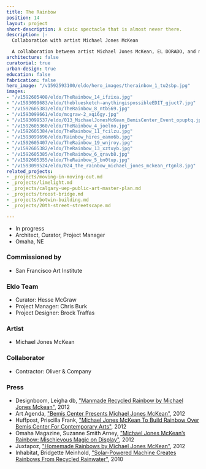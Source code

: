 ```yaml
---
title: The Rainbow
position: 14
layout: project
short-description: A civic spectacle that is almost never there.
description: |-
  Collaboration with artist Michael Jones McKean

  A collaboration between artist Michael Jones McKean, EL DORADO, and multiple engineers, The Rainbow generates actual prismatic rainbows at civic scale from recycled water. In the context of a global water crisis, The Rainbow ignites public imagination and advances popular understanding and acceptance of water recycling. The project’s impact can be measured on multiple fronts: as highly personal and collective artistic experiences for a broad public, and as a utilitarian and progressive model of water reclamation and reuse —underscoring the instrumental value of embedding artists’ perspectives within the most urgent and seemingly intractable challenges of our time. The Rainbow is a project whose legacy spans art, urban design, and multiple cities, and opens new possibilities for an aspirational approach to ecology, infrastructure, and public engagement.
architecture: false
curatorial: true
urban-design: true
education: false
fabrication: false
hero_image: "/v1592593100/eldo/hero_images/therainbow_1_tu2sbp.jpg"
images:
- "/v1592605408/eldo/TheRainbow_14_ifzixa.jpg"
- "/v1593099683/eldo/thebluesketch-anythingispossibleEDIT_gjuct7.jpg"
- "/v1592605383/eldo/TheRainbow_8_ntb569.jpg"
- "/v1593099661/eldo/mcgraw-2_xqi6gy.jpg"
- "/v1593099537/eldo/013_MichaelJonesMcKean_BemisCenter_Event_opuptq.jpg"
- "/v1592605360/eldo/TheRainbow_4_joelno.jpg"
- "/v1592605384/eldo/TheRainbow_11_fcilzu.jpg"
- "/v1593099696/eldo/Rainbow_hires_eamo6b.jpg"
- "/v1592605407/eldo/TheRainbow_19_wnjroy.jpg"
- "/v1592605382/eldo/TheRainbow_13_xztuyb.jpg"
- "/v1592605385/eldo/TheRainbow_6_qravb8.jpg"
- "/v1592605355/eldo/TheRainbow_5_bn0tup.jpg"
- "/v1593099524/eldo/024_the_rainbow_michael_jones_mckean_rtgnl8.jpg"
related_projects:
- _projects/moving-in-moving-out.md
- _projects/limelight.md
- _projects/calgary-uep-public-art-master-plan.md
- _projects/troost-bridge.md
- _projects/botwin-building.md
- _projects/20th-street-streetscape.md

---
```

* In progress
* Architect, Curator, Project Manager
* Omaha, NE

### Commissioned by

* San Francisco Art Institute

### Eldo Team

* Curator: Hesse McGraw
* Project Manager: Chris Burk
* Project Designer: Brock Traffas

### Artist

* Michael Jones McKean

### Collaborator

* Contractor: Oliver & Company

### Press

* Designboom, Leigha db, ["Manmade Recycled Rainbow by Michael Jones Mckean"](https://www.designboom.com/art/manmade-recycled-rainbow-by-michael-jones-mckean/ "Manmade Recycled Rainbow by Michael Jones Mckean"), 2012
* Art Agenda, ["Bemis Center Presents Michael Jones McKean"](https://www.art-agenda.com/announcements/275013/inner-ear-vision-sound-as-medium "Bemis Center Presents Michael Jones McKean"), 2012
* Huffpost, Priscilla Frank, ["Michael Jones McKean To Build Rainbow Over Bemis Center For Contemporary Arts"](https://www.huffpost.com/entry/michael-jones-mckean_n_1539378 "Michael Jones McKean To Build Rainbow Over Bemis Center For Contemporary Arts"), 2012
* Omaha Magazine, Suzanne Smith Arney, ["Michael Jones McKean’s Rainbow: Mischievous Magic on Display"](https://omahamagazine.com/articles/michael-jones-mckeans-rainbow/ "Michael Jones McKean’s Rainbow: Mischievous Magic on Display"), 2012
* Juxtapoz, ["Homemade Rainbows by Michael Jones McKean"](https://www.juxtapoz.com/news/homemade-rainbows-by-michael-jones-mckean/ "Homemade Rainbows by Michael Jones McKean"), 2012
* Inhabitat, Bridgette Meinhold, ["Solar-Powered Machine Creates Rainbows From Recycled Rainwater"](https://inhabitat.com/solar-powered-machine-creates-rainbows-from-recycled-rainwater/michael-jones-mckean-rainbow-9 "Solar-Powered Machine Creates Rainbows From Recycled Rainwater"), 2010